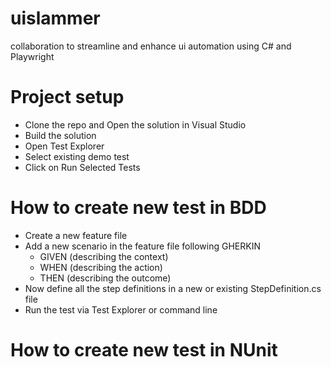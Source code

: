 # uislammer
collaboration to streamline and enhance ui automation using C# and Playwright

# Project setup 
- Clone the repo and Open the solution in Visual Studio
- Build the solution
- Open Test Explorer
- Select existing demo test 
- Click on Run Selected Tests

# How to create new test in BDD
- Create a new feature file
- Add a new scenario in the feature file following GHERKIN
	- GIVEN (describing the context)
	- WHEN (describing the action)
	- THEN (describing the outcome)
- Now define all the step definitions in a new or existing StepDefinition.cs file
- Run the test via Test Explorer or command line

# How to create new test in NUnit

#
